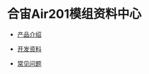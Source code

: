 # 合宙Air201模组资料中心

- [产品介绍](https://docs.openluat.com/air201/product/)

- [开发资料](https://docs.openluat.com/air201/luatos/quickstart/)

- [常见问题](https://docs.openluat.com/air201/luatos/faq/)
